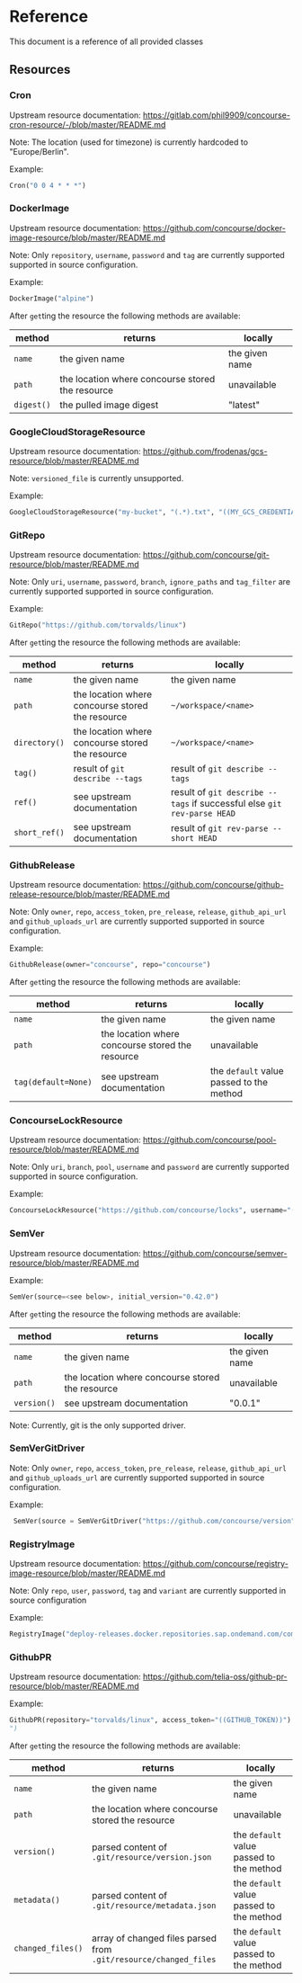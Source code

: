 # Reference

This document is a reference of all provided classes

## Resources


### Cron

Upstream resource documentation: https://gitlab.com/phil9909/concourse-cron-resource/-/blob/master/README.md

Note: The location (used for timezone) is currently hardcoded to "Europe/Berlin".

Example:

```python
Cron("0 0 4 * * *")
```


### DockerImage

Upstream resource documentation: https://github.com/concourse/docker-image-resource/blob/master/README.md

Note: Only `repository`, `username`, `password` and `tag` are currently supported supported in source configuration.

Example:
```python
DockerImage("alpine")
```

After `get`ting the resource the following methods are available:

| method     | returns                                          | locally        |
|------------|--------------------------------------------------|----------------|
| `name`     | the given name                                   | the given name |
| `path`     | the location where concourse stored the resource | unavailable    |
| `digest()` | the pulled image digest                          | "latest"       |


### GoogleCloudStorageResource

Upstream resource documentation: https://github.com/frodenas/gcs-resource/blob/master/README.md

Note: `versioned_file` is currently unsupported.

Example:
```python
GoogleCloudStorageResource("my-bucket", "(.*).txt", "((MY_GCS_CREDENTIALS))")
```


### GitRepo

Upstream resource documentation: https://github.com/concourse/git-resource/blob/master/README.md

Note: Only `uri`, `username`, `password`, `branch`, `ignore_paths` and `tag_filter` are currently supported supported in source configuration.

Example:
```python
GitRepo("https://github.com/torvalds/linux")
```

After `get`ting the resource the following methods are available:

| method        | returns                                          | locally                                                                 |
|---------------|--------------------------------------------------|-------------------------------------------------------------------------|
| `name`        | the given name                                   | the given name                                                          |
| `path`        | the location where concourse stored the resource | `~/workspace/<name>`                                                    |
| `directory()` | the location where concourse stored the resource | `~/workspace/<name>`                                                    |
| `tag()`       | result of `git describe --tags`                  | result of `git describe --tags`                                         |
| `ref()`       | see upstream documentation                       | result of `git describe --tags` if successful else `git rev-parse HEAD` |
| `short_ref()` | see upstream documentation                       | result of `git rev-parse --short HEAD`                                  |


### GithubRelease

Upstream resource documentation: https://github.com/concourse/github-release-resource/blob/master/README.md

Note: Only `owner`, `repo`, `access_token`, `pre_release`, `release`, `github_api_url` and `github_uploads_url` are currently supported supported in source configuration.

Example:
```python
GithubRelease(owner="concourse", repo="concourse")
```

After `get`ting the resource the following methods are available:

| method              | returns                                          | locally                                  |
|---------------------|--------------------------------------------------|------------------------------------------|
| `name`              | the given name                                   | the given name                           |
| `path`              | the location where concourse stored the resource | unavailable                              |
| `tag(default=None)` | see upstream documentation                       | the `default` value passed to the method |


### ConcourseLockResource

Upstream resource documentation: https://github.com/concourse/pool-resource/blob/master/README.md

Note: Only `uri`, `branch`, `pool`, `username` and `password` are currently supported supported in source configuration.

Example:
```python
ConcourseLockResource("https://github.com/concourse/locks", username="((GITHUB_USER))", password="((GITHUB_TOKEN))", branch="master", pool="my-pool")
```


### SemVer

Upstream resource documentation: https://github.com/concourse/semver-resource/blob/master/README.md

Example:
```python
SemVer(source=<see below>, initial_version="0.42.0")
```

After `get`ting the resource the following methods are available:

| method      | returns                                          | locally        |
|-------------|--------------------------------------------------|----------------|
| `name`      | the given name                                   | the given name |
| `path`      | the location where concourse stored the resource | unavailable    |
| `version()` | see upstream documentation                       | "0.0.1"        |

Note: Currently, git is the only supported driver.

### SemVerGitDriver


Note: Only `owner`, `repo`, `access_token`, `pre_release`, `release`, `github_api_url` and `github_uploads_url` are currently supported supported in source configuration.

Example:
```python
 SemVer(source = SemVerGitDriver("https://github.com/concourse/version", username="((GITHUB_USER))", password="((GITHUB_TOKEN))", branch="version", file="version"))
```

### RegistryImage

Upstream resource documentation: https://github.com/concourse/registry-image-resource/blob/master/README.md

Note: Only `repo`, `user`, `password`, `tag` and `variant` are currently supported in source configuration

Example:
```python
RegistryImage("deploy-releases.docker.repositories.sap.ondemand.com/com.sap.cloud/sb-proxy-cf-sap", "((REGISTRY_USER))", "((REGISTRY_TOKEN))")
```

### GithubPR

Upstream resource documentation: https://github.com/telia-oss/github-pr-resource/blob/master/README.md

Example:
```python
GithubPR(repository="torvalds/linux", access_token="((GITHUB_TOKEN))")
")
```

After `get`ting the resource the following methods are available:

| method            | returns                                                          | locally                                  |
|-------------------|------------------------------------------------------------------|------------------------------------------|
| `name`            | the given name                                                   | the given name                           |
| `path`            | the location where concourse stored the resource                 | unavailable                              |
| `version()`       | parsed content of `.git/resource/version.json`                   | the `default` value passed to the method |
| `metadata()`      | parsed content of `.git/resource/metadata.json`                  | the `default` value passed to the method |
| `changed_files()` | array of changed files parsed from `.git/resource/changed_files` | the `default` value passed to the method |
